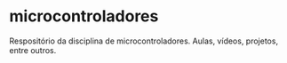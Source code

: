 # microcontroladores
Respositório da disciplina de microcontroladores. Aulas, vídeos, projetos, entre outros.
